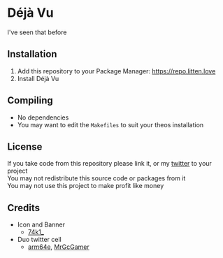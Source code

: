 # Déjà Vu
I've seen that before

## Installation
1. Add this repository to your Package Manager: https://repo.litten.love
2. Install Déjà Vu

## Compiling
  - No dependencies
  - You may want to edit the `Makefiles` to suit your theos installation

## License
If you take code from this repository please link it, or my [twitter](https://twitter.com/schneelittchen) to your project  
You may not redistribute this source code or packages from it  
You may not use this project to make profit like money

## Credits
  - Icon and Banner
    - [74k1_](https://twitter.com/74k1_)
  - Duo twitter cell
    - [arm64e](https://twitter.com/arm64e), [MrGcGamer](https://twitter.com/MrGcGamer)